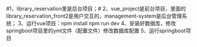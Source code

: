 #1、library_reservation里是后台项目；#
2、vue_project是前台项目，里面的library_reservation_front2是用户交互的，management-system是后台管理系统；
3、运行vue项目：npm install
               npm run dev
4、安装好数据库，修改springboot项目里的yml文件（配置文件）修改数据库配置
5、运行springboot项目
